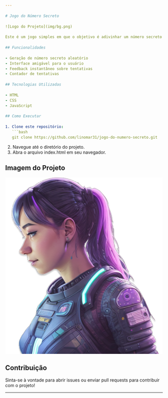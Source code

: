 ```yaml
---

# Jogo do Número Secreto

![Logo do Projeto](img/bg.png)

Este é um jogo simples em que o objetivo é adivinhar um número secreto gerado aleatoriamente. O projeto foi desenvolvido utilizando HTML, CSS e JavaScript.

## Funcionalidades

- Geração de número secreto aleatório
- Interface amigável para o usuário
- Feedback instantâneo sobre tentativas
- Contador de tentativas

## Tecnologias Utilizadas

- HTML
- CSS
- JavaScript

## Como Executar

1. Clone este repositório:
   ```bash
   git clone https://github.com/linomar31/jogo-do-numero-secreto.git
   ```
2. Navegue até o diretório do projeto.
3. Abra o arquivo index.html em seu navegador.

## Imagem do Projeto

![Imagem do projeto](img/ia.png)

## Contribuição

Sinta-se à vontade para abrir issues ou enviar pull requests para contribuir com o projeto!

---
```

